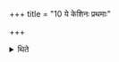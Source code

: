 +++
title = "10 ये केशिनः प्रथमाः"

+++

<details><summary>थिते</summary>

ये केशिनः प्रथमाः सत्त्रमासतेति वपनप्रवादा मन्त्राः १०
</details>
